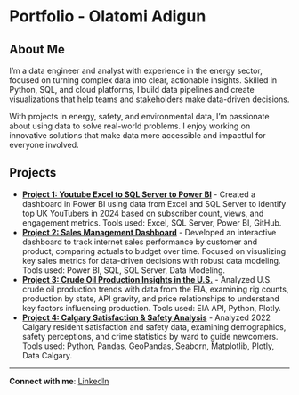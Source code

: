# Portfolio - Olatomi Adigun

## About Me

I’m a data engineer and analyst with experience in the energy sector, focused on turning complex data into clear, actionable insights. Skilled in Python, SQL, and cloud platforms, I build data pipelines and create visualizations that help teams and stakeholders make data-driven decisions.

With projects in energy, safety, and environmental data, I’m passionate about using data to solve real-world problems. I enjoy working on innovative solutions that make data more accessible and impactful for everyone involved.

## Projects

- **[Project 1: Youtube Excel to SQL Server to Power BI](https://olatomiadigun.github.io/youtube_project/)** - Created a dashboard in Power BI using data from Excel and SQL Server to identify top UK YouTubers in 2024 based on subscriber count, views, and engagement metrics. Tools used: Excel, SQL Server, Power BI, GitHub.
- **[Project 2: **Sales Management Dashboard**](https://olatomiadigun.github.io/sales_pbi_project/)** - Developed an interactive dashboard to track internet sales performance by customer and product, comparing actuals to budget over time. Focused on visualizing key sales metrics for data-driven decisions with robust data modeling. Tools used: Power BI, SQL, SQL Server, Data Modeling.
- **[Project 3: Crude Oil Production Insights in the U.S.](https://eight-anglerfish-71b.notion.site/CRUDE-OIL-PRODUCTION-INSIGHTS-IN-THE-UNITED-STATES-4312f315f3d3459d9932a80d899d6f88)** - Analyzed U.S. crude oil production trends with data from the EIA, examining rig counts, production by state, API gravity, and price relationships to understand key factors influencing production. Tools used: EIA API, Python, Plotly.
- **[Project 4: **Calgary Satisfaction & Safety Analysis**](https://olatomiadigun.github.io/satisfaction_analysis/)** - Analyzed 2022 Calgary resident satisfaction and safety data, examining demographics, safety perceptions, and crime statistics by ward to guide newcomers. Tools used: Python, Pandas, GeoPandas, Seaborn, Matplotlib, Plotly, Data Calgary.


---

**Connect with me**: [LinkedIn](https://www.linkedin.com/in/olatomiadigun/)

